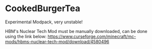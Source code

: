 # CookedBurgerTea
Experimental Modpack, very unstable!

HBM's Nuclear Tech Mod must be manually downloaded, can be done using the link below:
https://www.curseforge.com/minecraft/mc-mods/hbms-nuclear-tech-mod/download/4580496
